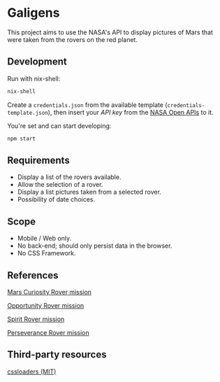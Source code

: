 # Galigens

This project aims to use the NASA's API to display pictures of Mars that were taken from the rovers on the red planet.

## Development

Run with nix-shell:

```bash
nix-shell
```

Create a `credentials.json` from the available template (`credentials-template.json`), then insert your _API key_ from the [NASA Open APIs](https://api.nasa.gov/) to it.

You're set and can start developing:

```bash
npm start
```

## Requirements

- Display a list of the rovers available.
- Allow the selection of a rover.
- Display a list pictures taken from a selected rover.
- Possibility of date choices.

## Scope

- Mobile / Web only.
- No back-end; should only persist data in the browser.
- No CSS Framework.

## References

[Mars Curiosity Rover mission](https://mars.nasa.gov/msl/home/)

[Opportunity Rover mission](https://www.jpl.nasa.gov/missions/mars-exploration-rover-opportunity-mer)

[Spirit Rover mission](https://www.jpl.nasa.gov/missions/mars-exploration-rover-spirit-mer-spirit)

[ Perseverance Rover mission](https://www.jpl.nasa.gov/missions/mars-2020-perseverance-rover)

## Third-party resources

[cssloaders (MIT)](https://github.com/vineethtrv/css-loader)
